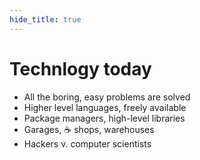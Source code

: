 ```yaml
---
hide_title: true
---
```


# Technlogy **today**

* All the boring, easy problems are solved
* Higher level languages, freely available
* Package managers, high-level libraries
* Garages, :coffee: shops, warehouses
* Hackers v. computer scientists
